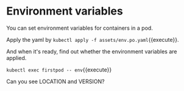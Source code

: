 # Environment variables

You can set environment variables for containers in a pod. 

Apply the yaml by `kubectl apply -f assets/env.po.yaml`{{execute}}. 

And when it's ready, find out whether the environment variables are applied.

`kubectl exec firstpod -- env`{{execute}}

Can you see LOCATION and VERSION? 

